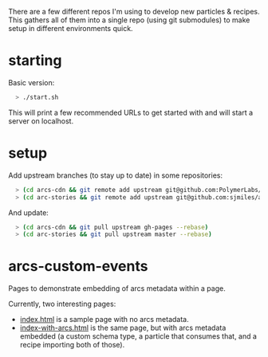 There are a few different repos I'm using to develop new particles & recipes.
This gathers all of them into a single repo (using git submodules) to make
setup in different environments quick.

# starting

Basic version:

```bash
  > ./start.sh
```

This will print a few recommended URLs to get started with and will start a
server on localhost.

# setup

Add upstream branches (to stay up to date) in some repositories:

```bash
  > (cd arcs-cdn && git remote add upstream git@github.com:PolymerLabs/arcs-cdn.git)
  > (cd arc-stories && git remote add upstream git@github.com:sjmiles/arc-stories.git)
```

And update:

```bash
  > (cd arcs-cdn && git pull upstream gh-pages --rebase)
  > (cd arc-stories && git pull upstream master --rebase)
```

# arcs-custom-events

Pages to demonstrate embedding of arcs metadata within a page.

Currently, two interesting pages:

- [index.html](https://smalls.github.io/meta-arcs/arcs-custom-events/index.html) is a
  sample page with no arcs metadata.
- [index-with-arcs.html](https://smalls.github.io/meta-arcs/arcs-custom-events/index-with-arcs.html)
  is the same page, but with arcs metadata embedded (a custom schema type, a
  particle that consumes that, and a recipe importing both of those).
